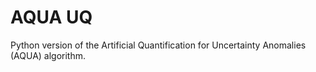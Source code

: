 # AQUA UQ
Python version of the  Artificial Quantification for Uncertainty Anomalies (AQUA) algorithm.
